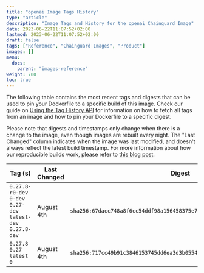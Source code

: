 ```yaml
---
title: "openai Image Tags History"
type: "article"
description: "Image Tags and History for the openai Chainguard Image"
date: 2023-06-22T11:07:52+02:00
lastmod: 2023-06-22T11:07:52+02:00
draft: false
tags: ["Reference", "Chainguard Images", "Product"]
images: []
menu:
  docs:
    parent: "images-reference"
weight: 700
toc: true
---
```


The following table contains the most recent tags and digests that can be used to pin your Dockerfile to a specific build of this image. Check our guide on [Using the Tag History API](/chainguard/chainguard-images/using-the-tag-history-api/) for information on how to fetch all tags from an image and how to pin your Dockerfile to a specific digest.

Please note that digests and timestamps only change when there is a change to the image, even though images are rebuilt every night. The "Last Changed" column indicates when the image was last modified, and doesn't always reflect the latest build timestamp. For more information about how our reproducible builds work, please refer to [this blog post](https://www.chainguard.dev/unchained/reproducing-chainguards-reproducible-image-builds).

| Tag (s)                                                       | Last Changed | Digest                                                                    |
|---------------------------------------------------------------|--------------|---------------------------------------------------------------------------|
|  `0.27.8-r0-dev` `0-dev` `0.27-dev` `latest-dev` `0.27.8-dev` | August 4th   | `sha256:67dacc748a8f6cc54ddf98a156458375e75eaa49a3ee6168190317e1dec96f6a` |
|  `0.27.8` `0.27` `latest` `0`                                 | August 4th   | `sha256:717cc49b91c3846153745dd6ea3d3b055464a21bb92ff2d675ac3cd8d2361355` |
